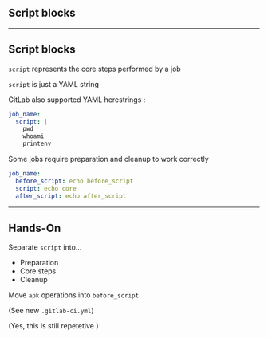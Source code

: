 <!-- .slide: id="gitlab_script_blocks" class="vertical-center" -->

<i class="fa-duotone fa-file-code fa-8x fa-duotone-colors" style="float: right; color: grey;"></i>

## Script blocks

---

## Script blocks

`script` represents the core steps performed by a job

`script` is just a YAML string

GitLab also supported YAML herestrings [](https://yaml-multiline.info/):

```yaml
job_name:
  script: |
    pwd
    whoami
    printenv
```

Some jobs require preparation and cleanup to work correctly

```yaml
job_name:
  before_script: echo before_script
  script: echo core
  after_script: echo after_script
```

---

## Hands-On

Separate `script` into...

- Preparation
- Core steps
- Cleanup

Move `apk` operations into `before_script`

(See new `.gitlab-ci.yml`)

(Yes, this is still repetetive <i class="fa-duotone fa-face-smile-tongue fa-duotone-colors"></i>)
